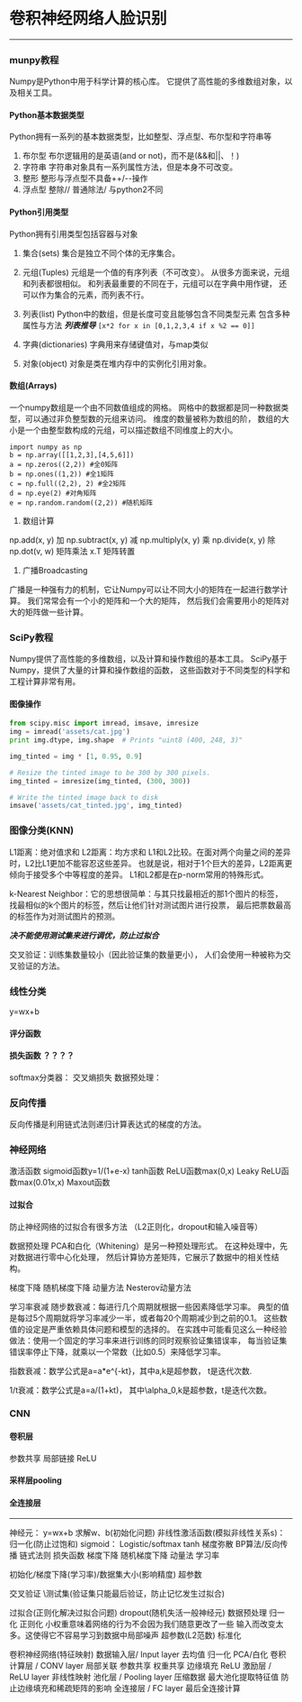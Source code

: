 # 卷积神经网络人脸识别
---

### munpy教程
Numpy是Python中用于科学计算的核心库。
它提供了高性能的多维数组对象，以及相关工具。

#### Python基本数据类型

Python拥有一系列的基本数据类型，比如整型、浮点型、布尔型和字符串等

1. 布尔型
布尔逻辑用的是英语(and or not)，而不是(&&和||、！)
1. 字符串
字符串对象具有一系列属性方法，但是本身不可改变。
1. 整形
整形与浮点型不具备++/--操作
1. 浮点型
整除//  普通除法/ 与python2不同

#### Python引用类型

Python拥有引用类型包括容器与对象

1. 集合(sets)
集合是独立不同个体的无序集合。

1. 元组(Tuples)
元组是一个值的有序列表（不可改变）。
从很多方面来说，元组和列表都很相似。
和列表最重要的不同在于，元组可以在字典中用作键，
还可以作为集合的元素，而列表不行。

1. 列表(list)
Python中的数组，但是长度可变且能够包含不同类型元素
包含多种属性与方法
***列表推导***
` [x*2 for x in [0,1,2,3,4 if x %2 == 0]] `

1. 字典(dictionaries)
字典用来存储键值对，与map类似

1. 对象(object)
对象是类在堆内存中的实例化引用对象。

#### 数组(Arrays)
一个numpy数组是一个由不同数值组成的网格。
网格中的数据都是同一种数据类型，可以通过非负整型数的元组来访问。
维度的数量被称为数组的阶，
数组的大小是一个由整型数构成的元组，可以描述数组不同维度上的大小。

```
import numpy as np
b = np.array([[1,2,3],[4,5,6]])
a = np.zeros((2,2)) #全0矩阵
b = np.ones((1,2)) #全1矩阵
c = np.full((2,2), 2) #全2矩阵
d = np.eye(2) #对角矩阵
e = np.random.random((2,2)) #随机矩阵

```

1. 数组计算

np.add(x, y) 加
np.subtract(x, y) 减
np.multiply(x, y) 乘
np.divide(x, y) 除
np.dot(v, w) 矩阵乘法
x.T 矩阵转置

1. 广播Broadcasting

广播是一种强有力的机制，它让Numpy可以让不同大小的矩阵在一起进行数学计算。
我们常常会有一个小的矩阵和一个大的矩阵，
然后我们会需要用小的矩阵对大的矩阵做一些计算。

### SciPy教程
Numpy提供了高性能的多维数组，以及计算和操作数组的基本工具。
SciPy基于Numpy，提供了大量的计算和操作数组的函数，
这些函数对于不同类型的科学和工程计算非常有用。

#### 图像操作
~~~python
from scipy.misc import imread, imsave, imresize
img = imread('assets/cat.jpg')
print img.dtype, img.shape  # Prints "uint8 (400, 248, 3)"

img_tinted = img * [1, 0.95, 0.9]

# Resize the tinted image to be 300 by 300 pixels.
img_tinted = imresize(img_tinted, (300, 300))

# Write the tinted image back to disk
imsave('assets/cat_tinted.jpg', img_tinted)
~~~

### 图像分类(KNN)

L1距离：绝对值求和
L2距离：均方求和
L1和L2比较。在面对两个向量之间的差异时，L2比L1更加不能容忍这些差异。
也就是说，相对于1个巨大的差异，L2距离更倾向于接受多个中等程度的差异。
L1和L2都是在p-norm常用的特殊形式。

k-Nearest Neighbor：它的思想很简单：与其只找最相近的那1个图片的标签，
找最相似的k个图片的标签，然后让他们针对测试图片进行投票，
最后把票数最高的标签作为对测试图片的预测。

***决不能使用测试集来进行调优，防止过拟合***

交叉验证：训练集数量较小（因此验证集的数量更小），
人们会使用一种被称为交叉验证的方法。

### 线性分类

y=wx+b

#### 评分函数


#### 损失函数 ？？？？
softmax分类器：
交叉熵损失
数据预处理：

### 反向传播

反向传播是利用链式法则递归计算表达式的梯度的方法。


### 神经网络

激活函数
sigmoid函数y=1/(1+e-x)
tanh函数
ReLU函数max(0,x)
Leaky ReLU函数max(0.01x,x)
Maxout函数

#### 过拟合

防止神经网络的过拟合有很多方法
（L2正则化，dropout和输入噪音等）

数据预处理
PCA和白化（Whitening）是另一种预处理形式。
在这种处理中，先对数据进行零中心化处理，
然后计算协方差矩阵，它展示了数据中的相关性结构。

梯度下降
随机梯度下降
动量方法
Nesterov动量方法

学习率衰减
随步数衰减：每进行几个周期就根据一些因素降低学习率。
典型的值是每过5个周期就将学习率减少一半，或者每20个周期减少到之前的0.1。
这些数值的设定是严重依赖具体问题和模型的选择的。
在实践中可能看见这么一种经验做法：使用一个固定的学习率来进行训练的同时观察验证集错误率，
每当验证集错误率停止下降，就乘以一个常数（比如0.5）来降低学习率。

指数衰减：数学公式是a=a*e^{-kt}，其中a,k是超参数，
t是迭代次数.

1/t衰减：数学公式是a=a/(1+kt)，
其中\alpha_0,k是超参数，t是迭代次数。

### CNN


#### 卷积层

参数共享
局部链接
ReLU

#### 采样层pooling


#### 全连接层

---
神经元：
  y=wx+b
  求解w、b(初始化问题)
非线性激活函数(模拟非线性关系s)：
  归一化(防止过饱和)
  sigmoid：
    Logistic/softmax
    tanh
    梯度弥散
BP算法/反向传播
  链式法则
  损失函数
  梯度下降
    随机梯度下降
    动量法
    学习率


初始化/梯度下降(学习率)/数据集大小(影响精度)
超参数

交叉验证
\测试集(验证集只能最后验证，防止记忆发生过拟合)




过拟合(正则化解决过拟合问题)
dropout(随机失活一般神经元)
数据预处理
归一化
正则化
  小权重意味着网络的行为不会因为我们随意更改了一些
  输入而改变太多。这使得它不容易学习到数据中局部噪声
  超参数(L2范数)
标准化

卷积神经网络(特征映射)
  数据输入层/  Input layer
    去均值
    归一化
    PCA/白化
  卷积计算层 / CONV layer
    局部关联
    参数共享
    权重共享
    边缘填充
  ReLU 激励层 / ReLU layer
    非线性映射
  池化层 / Pooling layer
    压缩数据
    最大池化提取特征值
    防止边缘填充和稀疏矩阵的影响
  全连接层 / FC layer
    最后全连接计算

